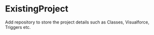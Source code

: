 # ExistingProject
Add repository to store the project details such as Classes, Visualforce, Triggers etc.
